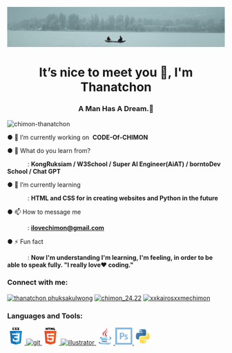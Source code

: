 ![image](/Image/pexelsIqbal.jpg)
<h1 align="center">It’s nice to meet you 👋, I'm Thanatchon</h1>
<h3 align="center">A Man Has A Dream.🌙</h3>

<p align="left"> <img src="https://komarev.com/ghpvc/?username=chimon-thanatchon&label=Profile%20views&color=0e75b6&style=flat" alt="chimon-thanatchon" /> </p>

  ● 🔭 I’m currently working on &nbsp;**CODE-Of-CHIMON**

  ● 🥰 What do you learn from?   
  
  &nbsp;&nbsp;&nbsp;&nbsp;&nbsp;&nbsp;&nbsp;&nbsp;&nbsp;&nbsp;&nbsp;&nbsp;: **KongRuksiam / W3School / Super AI Engineer(AiAT) / borntoDev School / Chat GPT**

  ● 🌱 I’m currently learning   
  
  &nbsp;&nbsp;&nbsp;&nbsp;&nbsp;&nbsp;&nbsp;&nbsp;&nbsp;&nbsp;&nbsp;&nbsp;: **HTML and CSS for in creating websites and Python in the future**

  ● 📫 How to message me   
  
  &nbsp;&nbsp;&nbsp;&nbsp;&nbsp;&nbsp;&nbsp;&nbsp;&nbsp;&nbsp;&nbsp;&nbsp;: **ilovechimon@gmail.com**

  ● ⚡ Fun fact   
  
  &nbsp;&nbsp;&nbsp;&nbsp;&nbsp;&nbsp;&nbsp;&nbsp;&nbsp;&nbsp;&nbsp;&nbsp;: **Now I'm understanding I'm learning, I'm feeling, in order to be able to speak fully. "I really love❤️ coding."**

<h3 align="left">Connect with me:</h3>
<p align="left">
<a href="https://fb.com/thanatchon.phuksakulwong" target="blank"><img align="center" src="https://raw.githubusercontent.com/rahuldkjain/github-profile-readme-generator/master/src/images/icons/Social/facebook.svg" alt="thanatchon phuksakulwong" height="30" width="40" /></a>
<a href="https://instagram.com/chimon_24.22" target="blank"><img align="center" src="https://raw.githubusercontent.com/rahuldkjain/github-profile-readme-generator/master/src/images/icons/Social/instagram.svg" alt="chimon_24.22" height="30" width="40" /></a>
<a href="https://discord.gg/xxkairosxxmechimon" target="blank"><img align="center" src="https://raw.githubusercontent.com/rahuldkjain/github-profile-readme-generator/master/src/images/icons/Social/discord.svg" alt="xxkairosxxmechimon" height="30" width="40" /></a>
</p>

<h3 align="left">Languages and Tools:</h3>
<p align="left"> <a href="https://www.w3schools.com/css/" target="_blank" rel="noreferrer"> <img src="https://raw.githubusercontent.com/devicons/devicon/master/icons/css3/css3-original-wordmark.svg" alt="css3" width="40" height="40"/> </a> <a href="https://git-scm.com/" target="_blank" rel="noreferrer"> <img src="https://www.vectorlogo.zone/logos/git-scm/git-scm-icon.svg" alt="git" width="40" height="40"/> </a> <a href="https://www.w3.org/html/" target="_blank" rel="noreferrer"> <img src="https://raw.githubusercontent.com/devicons/devicon/master/icons/html5/html5-original-wordmark.svg" alt="html5" width="40" height="40"/> </a> <a href="https://www.adobe.com/in/products/illustrator.html" target="_blank" rel="noreferrer"> <img src="https://www.vectorlogo.zone/logos/adobe_illustrator/adobe_illustrator-icon.svg" alt="illustrator" width="40" height="40"/> </a> <a href="https://www.java.com" target="_blank" rel="noreferrer"> <img src="https://raw.githubusercontent.com/devicons/devicon/master/icons/java/java-original.svg" alt="java" width="40" height="40"/> </a> <a href="https://www.photoshop.com/en" target="_blank" rel="noreferrer"> <img src="https://raw.githubusercontent.com/devicons/devicon/master/icons/photoshop/photoshop-line.svg" alt="photoshop" width="40" height="40"/> </a> <a href="https://www.python.org" target="_blank" rel="noreferrer"> <img src="https://raw.githubusercontent.com/devicons/devicon/master/icons/python/python-original.svg" alt="python" width="40" height="40"/> </a> </p>
